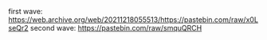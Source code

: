 first wave: https://web.archive.org/web/20211218055513/https://pastebin.com/raw/x0LseQr2
second wave: https://pastebin.com/raw/smquQRCH
